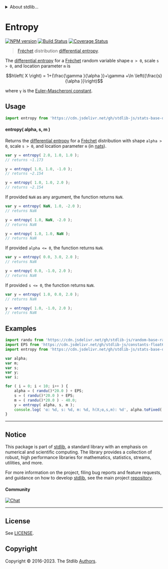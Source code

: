 <!--

@license Apache-2.0

Copyright (c) 2018 The Stdlib Authors.

Licensed under the Apache License, Version 2.0 (the "License");
you may not use this file except in compliance with the License.
You may obtain a copy of the License at

   http://www.apache.org/licenses/LICENSE-2.0

Unless required by applicable law or agreed to in writing, software
distributed under the License is distributed on an "AS IS" BASIS,
WITHOUT WARRANTIES OR CONDITIONS OF ANY KIND, either express or implied.
See the License for the specific language governing permissions and
limitations under the License.

-->


<details>
  <summary>
    About stdlib...
  </summary>
  <p>We believe in a future in which the web is a preferred environment for numerical computation. To help realize this future, we've built stdlib. stdlib is a standard library, with an emphasis on numerical and scientific computation, written in JavaScript (and C) for execution in browsers and in Node.js.</p>
  <p>The library is fully decomposable, being architected in such a way that you can swap out and mix and match APIs and functionality to cater to your exact preferences and use cases.</p>
  <p>When you use stdlib, you can be absolutely certain that you are using the most thorough, rigorous, well-written, studied, documented, tested, measured, and high-quality code out there.</p>
  <p>To join us in bringing numerical computing to the web, get started by checking us out on <a href="https://github.com/stdlib-js/stdlib">GitHub</a>, and please consider <a href="https://opencollective.com/stdlib">financially supporting stdlib</a>. We greatly appreciate your continued support!</p>
</details>

# Entropy

[![NPM version][npm-image]][npm-url] [![Build Status][test-image]][test-url] [![Coverage Status][coverage-image]][coverage-url] <!-- [![dependencies][dependencies-image]][dependencies-url] -->

> [Fréchet][frechet-distribution] distribution [differential entropy][entropy].

<!-- Section to include introductory text. Make sure to keep an empty line after the intro `section` element and another before the `/section` close. -->

<section class="intro">

The [differential entropy][entropy] for a [Fréchet][frechet-distribution] random variable shape `α > 0`, scale `s > 0`, and location parameter `m` is

<!-- <equation class="equation" label="eq:frechet_entropy" align="center" raw="h\left( X \right) = 1+{\frac{\gamma }{\alpha }}+\gamma +\ln \left({\frac{s}{\alpha }}\right)" alt="Differential entropy for a Fréchet distribution."> -->

```math
h\left( X \right) = 1+{\frac{\gamma }{\alpha }}+\gamma +\ln \left({\frac{s}{\alpha }}\right)
```

<!-- <div class="equation" align="center" data-raw-text="h\left( X \right) = 1+{\frac{\gamma }{\alpha }}+\gamma +\ln \left({\frac{s}{\alpha }}\right)" data-equation="eq:frechet_entropy">
    <img src="https://cdn.jsdelivr.net/gh/stdlib-js/stdlib@51534079fef45e990850102147e8945fb023d1d0/lib/node_modules/@stdlib/stats/base/dists/frechet/entropy/docs/img/equation_frechet_entropy.svg" alt="Differential entropy for a Fréchet distribution.">
    <br>
</div> -->

<!-- </equation> -->

where `γ` is the [Euler–Mascheroni constant][euler-mascheroni].

</section>

<!-- /.intro -->

<!-- Package usage documentation. -->



<section class="usage">

## Usage

```javascript
import entropy from 'https://cdn.jsdelivr.net/gh/stdlib-js/stats-base-dists-frechet-entropy@deno/mod.js';
```

#### entropy( alpha, s, m )

Returns the [differential entropy][entropy] for a [Fréchet][frechet-distribution] distribution with shape `alpha > 0`, scale `s > 0`, and location parameter `m` (in [nats][nats]).

```javascript
var y = entropy( 2.0, 1.0, 1.0 );
// returns ~1.173

y = entropy( 1.0, 1.0, -1.0 );
// returns ~2.154

y = entropy( 1.0, 1.0, 2.0 );
// returns ~2.154
```

If provided `NaN` as any argument, the function returns `NaN`.

```javascript
var y = entropy( NaN, 1.0, -2.0 );
// returns NaN

y = entropy( 1.0, NaN, -2.0 );
// returns NaN

y = entropy( 1.0, 1.0, NaN );
// returns NaN
```

If provided `alpha <= 0`, the function returns `NaN`.

```javascript
var y = entropy( 0.0, 3.0, 2.0 );
// returns NaN

y = entropy( 0.0, -1.0, 2.0 );
// returns NaN
```

If provided `s <= 0`, the function returns `NaN`.

```javascript
var y = entropy( 1.0, 0.0, 2.0 );
// returns NaN

y = entropy( 1.0, -1.0, 2.0 );
// returns NaN
```

</section>

<!-- /.usage -->

<!-- Package usage notes. Make sure to keep an empty line after the `section` element and another before the `/section` close. -->

<section class="notes">

</section>

<!-- /.notes -->

<!-- Package usage examples. -->

<section class="examples">

## Examples

<!-- eslint no-undef: "error" -->

```javascript
import randu from 'https://cdn.jsdelivr.net/gh/stdlib-js/random-base-randu@deno/mod.js';
import EPS from 'https://cdn.jsdelivr.net/gh/stdlib-js/constants-float64-eps@deno/mod.js';
import entropy from 'https://cdn.jsdelivr.net/gh/stdlib-js/stats-base-dists-frechet-entropy@deno/mod.js';

var alpha;
var m;
var s;
var y;
var i;

for ( i = 0; i < 10; i++ ) {
    alpha = ( randu()*20.0 ) + EPS;
    s = ( randu()*20.0 ) + EPS;
    m = ( randu()*20.0 ) - 40.0;
    y = entropy( alpha, s, m );
    console.log( 'α: %d, s: %d, m: %d, h(X;α,s,m): %d', alpha.toFixed( 4 ), s.toFixed( 4 ), m.toFixed( 4 ), y.toFixed( 4 ) );
}
```

</section>

<!-- /.examples -->

<!-- Section to include cited references. If references are included, add a horizontal rule *before* the section. Make sure to keep an empty line after the `section` element and another before the `/section` close. -->

<section class="references">

</section>

<!-- /.references -->

<!-- Section for related `stdlib` packages. Do not manually edit this section, as it is automatically populated. -->

<section class="related">

</section>

<!-- /.related -->

<!-- Section for all links. Make sure to keep an empty line after the `section` element and another before the `/section` close. -->


<section class="main-repo" >

* * *

## Notice

This package is part of [stdlib][stdlib], a standard library with an emphasis on numerical and scientific computing. The library provides a collection of robust, high performance libraries for mathematics, statistics, streams, utilities, and more.

For more information on the project, filing bug reports and feature requests, and guidance on how to develop [stdlib][stdlib], see the main project [repository][stdlib].

#### Community

[![Chat][chat-image]][chat-url]

---

## License

See [LICENSE][stdlib-license].


## Copyright

Copyright &copy; 2016-2023. The Stdlib [Authors][stdlib-authors].

</section>

<!-- /.stdlib -->

<!-- Section for all links. Make sure to keep an empty line after the `section` element and another before the `/section` close. -->

<section class="links">

[npm-image]: http://img.shields.io/npm/v/@stdlib/stats-base-dists-frechet-entropy.svg
[npm-url]: https://npmjs.org/package/@stdlib/stats-base-dists-frechet-entropy

[test-image]: https://github.com/stdlib-js/stats-base-dists-frechet-entropy/actions/workflows/test.yml/badge.svg?branch=main
[test-url]: https://github.com/stdlib-js/stats-base-dists-frechet-entropy/actions/workflows/test.yml?query=branch:main

[coverage-image]: https://img.shields.io/codecov/c/github/stdlib-js/stats-base-dists-frechet-entropy/main.svg
[coverage-url]: https://codecov.io/github/stdlib-js/stats-base-dists-frechet-entropy?branch=main

<!--

[dependencies-image]: https://img.shields.io/david/stdlib-js/stats-base-dists-frechet-entropy.svg
[dependencies-url]: https://david-dm.org/stdlib-js/stats-base-dists-frechet-entropy/main

-->

[chat-image]: https://img.shields.io/gitter/room/stdlib-js/stdlib.svg
[chat-url]: https://app.gitter.im/#/room/#stdlib-js_stdlib:gitter.im

[stdlib]: https://github.com/stdlib-js/stdlib

[stdlib-authors]: https://github.com/stdlib-js/stdlib/graphs/contributors

[umd]: https://github.com/umdjs/umd
[es-module]: https://developer.mozilla.org/en-US/docs/Web/JavaScript/Guide/Modules

[deno-url]: https://github.com/stdlib-js/stats-base-dists-frechet-entropy/tree/deno
[umd-url]: https://github.com/stdlib-js/stats-base-dists-frechet-entropy/tree/umd
[esm-url]: https://github.com/stdlib-js/stats-base-dists-frechet-entropy/tree/esm
[branches-url]: https://github.com/stdlib-js/stats-base-dists-frechet-entropy/blob/main/branches.md

[stdlib-license]: https://raw.githubusercontent.com/stdlib-js/stats-base-dists-frechet-entropy/main/LICENSE

[euler-mascheroni]: https://en.wikipedia.org/wiki/Euler%E2%80%93Mascheroni_constant

[frechet-distribution]: https://en.wikipedia.org/wiki/Fr%C3%A9chet_distribution

[entropy]: https://en.wikipedia.org/wiki/Entropy_%28information_theory%29

[nats]: https://en.wikipedia.org/wiki/Nat_%28unit%29

</section>

<!-- /.links -->
